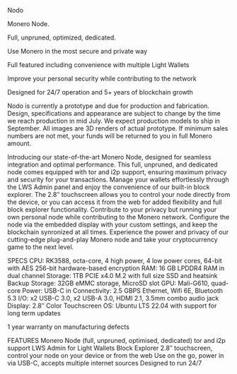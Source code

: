 Nodo

Monero Node.

Full, unpruned, optimized, dedicated.

Use Monero in the most secure and private way

Full featured including convenience with multiple Light Wallets

Improve your personal security while contributing to the network

Designed for 24/7 operation and 5+ years of blockchain growth

Nodo is currently a prototype and due for production and fabrication. Design, specifications and appearance are subject to change by the time we reach production in mid July. We expect production models to ship in September. All images are 3D renders of actual prototype. If minimum sales numbers are not met, your funds will be returned to you in full Monero amount. 

Introducing our state-of-the-art Monero Node, designed for seamless integration and optimal performance. This full, unpruned, and dedicated node comes equipped with tor and i2p support, ensuring maximum privacy and security for your transactions. Manage your wallets effortlessly through the LWS Admin panel and enjoy the convenience of our built-in block explorer. The 2.8″ touchscreen allows you to control your node directly from the device, or you can access it from the web for added flexibility and full block explorer functionality. Contribute to your privacy but running your own personal node while contributing to the Monero network. Configure the node via the embedded display with your custom settings, and keep the blockchain synronized at all times. Experience the power and privacy of our cutting-edge plug-and-play Monero node and take your cryptocurrency game to the next level.

SPECS
CPU: RK3588, octa-core, 4 high power, 4 low power cores, 64-bit with AES 256-bit hardware-based encryption
RAM: 16 GB LPDDR4 RAM in dual channel
Storage: 1TB PCIE x4.0 M.2 with full size SSD and heatsink
Backup Storage: 32GB eMMC storage, MicroSD slot
GPU: Mali-G610, quad-core
Power: USB-C in
Connectivity: 2.5 GBPS Ethernet, Wifi 6E, Bluetooth 5.3
I/O: x2 USB-C 3.0, x2 USB-A 3.0, HDMI 2.1, 3.5mm combo audio jack
Display: 2.8″ Color Touchscreen
OS: Ubuntu LTS 22.04 with support for long term updates

1 year warranty on manufacturing defects

FEATURES
Monero Node (full, unpruned, optimised, dedicated)
tor and i2p support
LWS Admin for Light Wallets
Block Explorer
2.8″ touchscreen, control your node on your device or from the web
Use on the go, power in via USB-C, accepts multiple internet sources
Designed to run 24/7
